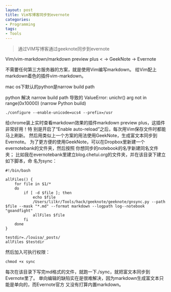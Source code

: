 ```yaml
---
layout: post
title: Vim写博客同步到evernote
categories:
- Programming
tags:
- Tools
---
```


   
>   通过VIM写博客通过geeknote同步到evernote

Vim/vim-markdown/markdown preview plus < -> GeekNote -> Evernote

不需要任何第三方服务器的方案，就是使用Vim编写markdown。
给Vim配上markdown着色的插件vim-markdown。

mac os下默认的python是narrow build path

python 解决 narrow build path 导致的 ValueError: unichr() arg not in
range(0x10000) (narrow Python build)

    ./configure --enable-unicode=ucs4 --prefix=/usr

给chrome装上实时查看markdown效果的插件markdown preview plus，这插件非常好用！特
别是开启了“Enable auto-reload”之后，每次用Vim保存文件时都能马上刷新。
然后用类似上一个方案的用法使用GeekNote，生成富文本同步到Evernote。
为了更方便的使用GeekNote，可以在Dropbox里新建一个evernotebank的文件夹，然后按照
你想同步的notebook的名字新建同名文件夹；
比如我在evernotebank里建立blog.chetui.org的文件夹，并在该目录下建立如下脚本，命
名为sync：

	#!/bin/bash
	
	allFiles() {
	    for file in $1/*
	    do
	        if [ -d $file ]; then
	            echo $file
	            /Users/lilkr/Tools/hack/geeknote/geeknote/gnsync.py --path $file --mask "*.md" --format markdown --logpath log--notebook "goandfight"
	            allFiles $file
	        fi
	    done
	}
	
	testdir=./louisa/_posts/
	allFiles $testdir

然后加入可执行权限：

	chmod +x sync
	
每次在该目录下写完md格式的文件，就跑一下./sync，就把富文本同步到Evernote里了。
单向编辑的缺陷实在是很难解决，因为markdown生成富文本只能是单向的，而Evernote官方
又没有打算内置markdown。


